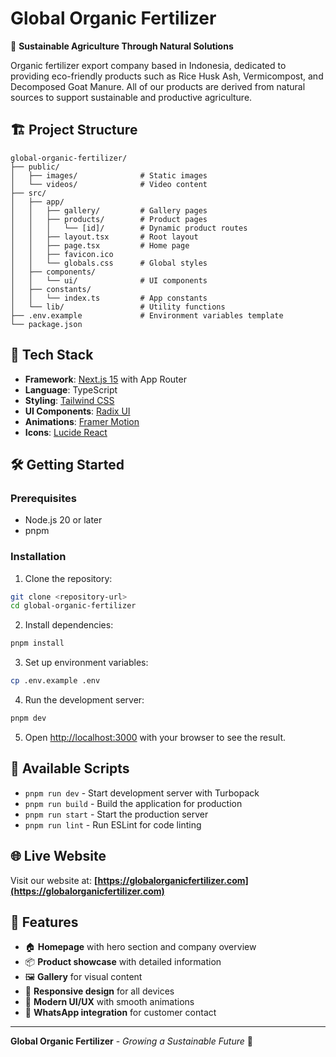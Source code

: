 # Global Organic Fertilizer

🌱 **Sustainable Agriculture Through Natural Solutions**

Organic fertilizer export company based in Indonesia, dedicated to providing eco-friendly products such as Rice Husk Ash, Vermicompost, and Decomposed Goat Manure. All of our products are derived from natural sources to support sustainable and productive agriculture.

## 🏗️ Project Structure

```
global-organic-fertilizer/
├── public/
│   ├── images/              # Static images
│   └── videos/              # Video content
├── src/
│   ├── app/
│   │   ├── gallery/         # Gallery pages
│   │   ├── products/        # Product pages
│   │   │   └── [id]/        # Dynamic product routes
│   │   ├── layout.tsx       # Root layout
│   │   ├── page.tsx         # Home page
│   │   ├── favicon.ico
│   │   └── globals.css      # Global styles
│   ├── components/
│   │   └── ui/              # UI components
│   ├── constants/
│   │   └── index.ts         # App constants
│   └── lib/                 # Utility functions
├── .env.example             # Environment variables template
└── package.json
```

## 🚀 Tech Stack

- **Framework**: [Next.js 15](https://nextjs.org) with App Router
- **Language**: TypeScript
- **Styling**: [Tailwind CSS](https://tailwindcss.com)
- **UI Components**: [Radix UI](https://radix-ui.com)
- **Animations**: [Framer Motion](https://framer.com/motion)
- **Icons**: [Lucide React](https://lucide.dev)

## 🛠️ Getting Started

### Prerequisites

- Node.js 20 or later
- pnpm

### Installation

1. Clone the repository:

```bash
git clone <repository-url>
cd global-organic-fertilizer
```

2. Install dependencies:

```bash
pnpm install
```

3. Set up environment variables:

```bash
cp .env.example .env
```

4. Run the development server:

```bash
pnpm dev
```

5. Open [http://localhost:3000](http://localhost:3000) with your browser to see the result.

## 📝 Available Scripts

- `pnpm run dev` - Start development server with Turbopack
- `pnpm run build` - Build the application for production
- `pnpm run start` - Start the production server
- `pnpm run lint` - Run ESLint for code linting

## 🌐 Live Website

Visit our website at: **[https://globalorganicfertilizer.com](https://globalorganicfertilizer.com)**

## 📱 Features

- 🏠 **Homepage** with hero section and company overview
- 📦 **Product showcase** with detailed information
- 🖼️ **Gallery** for visual content
- 📱 **Responsive design** for all devices
- 🎨 **Modern UI/UX** with smooth animations
- 💬 **WhatsApp integration** for customer contact

---

**Global Organic Fertilizer** - _Growing a Sustainable Future_ 🌱
